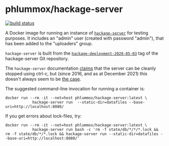 
# phlummox/hackage-server

[![build status](https://github.com/phlummox-dev/docker-hackage-server/actions/workflows/ci.yml/badge.svg)](https://github.com/phlummox-dev/docker-hackage-server/actions/workflows/ci.yml)

A Docker image for running an instance of [`hackage-server`][hackage-server] for
testing purposes. It includes an "admin" user (created with password "admin"),
that has been added to the "uploaders" group.

[hackage-server]: https://github.com/haskell/hackage-server

`hackage-server` is built from the [`hackage-deployment-2020-05-03`][hackage-deployment]
tag of the hackage-server Git repository.

[hackage-deployment]: https://github.com/haskell/hackage-server/commit/d43012169a11a0bb2229ef207e607b6c3d83b99c

The `hackage-server` documentation [claims][clean-exit] that the server
can be cleanly stopped using ctrl-c, but (since 2016, and as at December
2021) this doesn't always seem to be [the case][lockfile-bug].

[clean-exit]: https://github.com/haskell/hackage-server/blob/master/README.md#running
[lockfile-bug]: https://github.com/haskell/hackage-server/issues/548

The suggested command-line invocation for running a container is:

```
docker run --rm -it --net=host phlummox/hackage-server:latest \
			hackage-server run  --static-dir=datafiles --base-uri=http://localhost:8080/
```

If you get errors about lock-files, try:

```
docker run --rm -it --net=host phlummox/hackage-server:latest \
			hackage-server run bash -c 'rm -f state/db/*/*/*.lock && rm -f state/db/*/*.lock && hackage-server run --static-dir=datafiles --base-uri=http://localhost:8080/'
```

